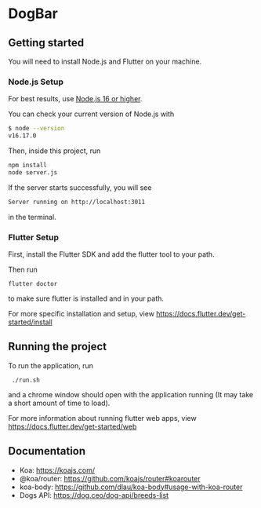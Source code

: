 # DogBar

## Getting started

You will need to install Node.js and Flutter on your machine.

### Node.js Setup
For best results, use [Node.js 16 or higher](https://nodejs.org/).

You can check your current version of Node.js with

```sh
$ node --version
v16.17.0
```

Then, inside this project, run

```sh
npm install
node server.js
```

If the server starts successfully, you will see

```sh
Server running on http://localhost:3011
```

in the terminal.

### Flutter Setup
First, install the Flutter SDK and add the flutter tool to your path.

Then run

```
flutter doctor
```

to make sure flutter is installed and in your path.

For more specific installation and setup, view https://docs.flutter.dev/get-started/install

## Running the project
To run the application, run

```
 ./run.sh
```

and a chrome window should open with the application running (It may take a short amount of time to load).

For more information about running flutter web apps, view https://docs.flutter.dev/get-started/web

## Documentation

- Koa: https://koajs.com/
- @koa/router: https://github.com/koajs/router#koarouter
- koa-body: https://github.com/dlau/koa-body#usage-with-koa-router
- Dogs API: https://dog.ceo/dog-api/breeds-list
